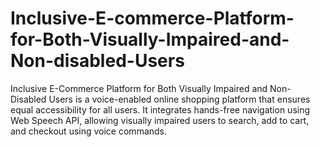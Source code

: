 # Inclusive-E-commerce-Platform-for-Both-Visually-Impaired-and-Non-disabled-Users
Inclusive E-Commerce Platform for Both Visually Impaired and Non-Disabled Users is a voice-enabled online shopping platform that ensures equal accessibility for all users. It integrates hands-free navigation using Web Speech API, allowing visually impaired users to search, add to cart, and checkout using voice commands.
